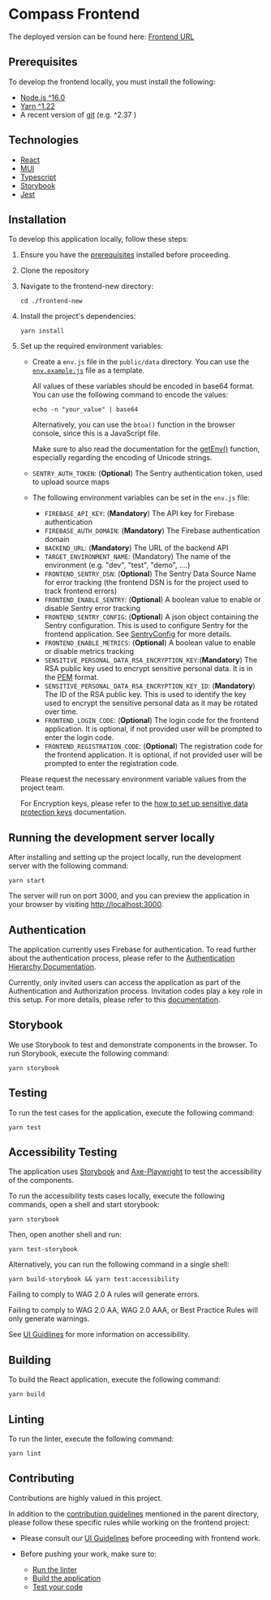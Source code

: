 # Compass Frontend

The deployed version can be found here: [Frontend URL](https://dev.compass.tabiya.tech)
## Prerequisites

To develop the frontend locally, you must install the following:

* [Node.js ^16.0](https://nodejs.org/dist/latest-v16.x/)
* [Yarn ^1.22](https://classic.yarnpkg.com/en/)
* A recent version of [git](https://git-scm.com/) (e.g. ^2.37 )

## Technologies

- [React](https://react.dev/)
- [MUI](https://mui.com/)
- [Typescript](https://www.typescriptlang.org/)
- [Storybook](https://storybook.js.org/)
- [Jest](https://jestjs.io/)

## Installation

To develop this application locally, follow these steps:

1. Ensure you have the [prerequisites](#prerequisites) installed before proceeding.

2. Clone the repository

3. Navigate to the frontend-new directory:

    ```shell
    cd ./frontend-new
    ```

4. Install the project's dependencies:
    ```shell
    yarn install
    ```
5. Set up the required environment variables:

   - Create a `env.js` file in the `public/data` directory. You can use the [`env.example.js`](public/data/env.example.js) file as a template.

     All values of these variables should be encoded in base64 format. You can use the following command to encode the values:
      ```shell
      echo -n "your_value" | base64
      ``` 
     Alternatively, you can use the `btoa()` function in the browser console, since this is a JavaScript file.

     Make sure to also read the documentation for the [getEnv()](./src/envService.ts) function, especially regarding the encoding of Unicode strings.
   - `SENTRY_AUTH_TOKEN`: (**Optional**) The Sentry authentication token, used to upload source maps

   - The following environment variables can be set in the `env.js` file:
     - `FIREBASE_API_KEY`: (**Mandatory**) The API key for Firebase authentication
     - `FIREBASE_AUTH_DOMAIN`: (**Mandatory**) The Firebase authentication domain
     - `BACKEND_URL`: (**Mandatory**) The URL of the backend API
     - `TARGET_ENVIRONMENT_NAME`: (Mandatory) The name of the environment (e.g. "dev", "test", "demo", ....)
     - `FRONTEND_SENTRY_DSN`: (**Optional**) The Sentry Data Source Name for error tracking (the frontend DSN is for the project used to track frontend errors)
     - `FRONTEND_ENABLE_SENTRY`: (**Optional**) A boolean value to enable or disable Sentry error tracking
     - `FRONTEND_SENTRY_CONFIG`: (**Optional**) A json object containing the Sentry configuration. This is used to configure Sentry for the frontend application. See [SentryConfig](./src/sentryInit.ts) for more details.
     - `FRONTEND_ENABLE_METRICS`: (**Optional**) A boolean value to enable or disable metrics tracking
     - `SENSITIVE_PERSONAL_DATA_RSA_ENCRYPTION_KEY`:(**Mandatory**) The RSA public key used to encrypt sensitive personal data. It is in the [PEM](https://www.rfc-editor.org/rfc/rfc7468) format.
     - `SENSITIVE_PERSONAL_DATA_RSA_ENCRYPTION_KEY_ID`: (**Mandatory**) The ID of the RSA public key. This is used to identify the key used to encrypt the sensitive personal data as it may be rotated over time.
     - `FRONTEND_LOGIN_CODE`: (**Optional**) The login code for the frontend application. It is optional, if not provided user will be prompted to enter the login code.
     - `FRONTEND_REGISTRATION_CODE`: (**Optional**) The registration code for the frontend application. It is optional, if not provided user will be prompted to enter the registration code.

   Please request the necessary environment variable values from the project team.
   
   For Encryption keys, please refer to the [how to set up sensitive data protection keys](../sensitive-data-protection.md) documentation.

## Running the development server locally

After installing and setting up the project locally, run the development server with the following command:

```shell
yarn start
```

The server will run on port 3000, and you can preview the application in your browser by visiting [http://localhost:3000](http://localhost:3000).

## Authentication

The application currently uses Firebase for authentication. To read further about the authentication process, please refer to the [Authentication Hierarchy Documentation](authenticationHierarchyDoc.md).

Currently, only invited users can access the application as part of the Authentication and Authorization process. Invitation codes play a key role in this setup. For more details, please refer to this [documentation](/invitations.md).
## Storybook

We use Storybook to test and demonstrate components in the browser. To run Storybook, execute the following command:

```shell
yarn storybook
```
## Testing

To run the test cases for the application, execute the following command:

```shell
yarn test 
```

## Accessibility Testing

The application uses [Storybook](https://storybook.js.org/tutorials/ui-testing-handbook/react/en/accessibility-testing/) and [Axe-Playwright](
https://github.com/abhinaba-ghosh/axe-playwright) to test the accessibility of the components.

To run the accessibility tests cases locally, execute the following commands, open a shell and start storybook:

```shell
yarn storybook
```

Then, open another shell and run:

```
yarn test-storybook
```

Alternatively, you can run the following command in a single shell:
```
yarn build-storybook && yarn test:accessibility
```

Failing to comply to WAG 2.0 A rules will generate errors.

Failing to comply to WAG 2.0 AA, WAG 2.0 AAA, or Best Practice Rules will only generate warnings.

See [UI Guidlines](ui-guidelines.md#accessibility) for more information on accessibility.
## Building

To build the React application, execute the following command:

```shell
yarn build
```

## Linting

To run the linter, execute the following command:

```shell
yarn lint
```

## Contributing

Contributions are highly valued in this project.

In addition to the [contribution guidelines](../README.md#contribution-guidelines) mentioned in the parent directory, please follow these specific rules while working on the frontend project:

- Please consult our [UI Guidelines](ui-guidelines.md) before proceeding with frontend work.

- Before pushing your work, make sure to:
    - [Run the linter](#linting)
    - [Build the application](#building)
    - [Test your code](#testing)

